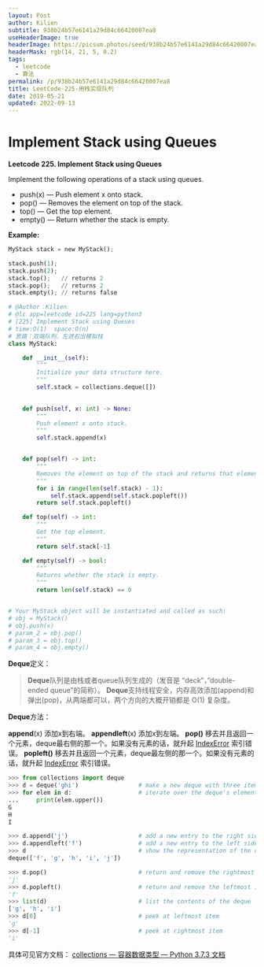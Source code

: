 ```yaml
---
layout: Post
author: Kilien
subtitle: 938b24b57e6141a29d84c66420007ea8
useHeaderImage: true
headerImage: https://picsum.photos/seed/938b24b57e6141a29d84c66420007ea8/1920/1080
headerMask: rgb(14, 21, 5, 0.2)
tags:
  - leetcode
  - 算法
permalink: /p/938b24b57e6141a29d84c66420007ea8
title: LeetCode-225-用栈实现队列
date: 2019-05-21
updated: 2022-09-13
---
```


# Implement Stack using Queues

**Leetcode 225. Implement Stack using Queues**

Implement the following operations of a stack using queues.

*   push(x) — Push element x onto stack.
*   pop() — Removes the element on top of the stack.
*   top() — Get the top element.
*   empty() — Return whether the stack is empty.

**Example:**

```python
MyStack stack = new MyStack();

stack.push(1);
stack.push(2);  
stack.top();   // returns 2
stack.pop();   // returns 2
stack.empty(); // returns false

```

```python
# @Author：Kilien
# @lc app=leetcode id=225 lang=python3
# [225] Implement Stack using Queues
# time:O(1)  space:O(n)
# 思路：双端队列，左进右出模拟栈
class MyStack:

    def __init__(self):
        """
        Initialize your data structure here.
        """
        self.stack = collections.deque([])
        

    def push(self, x: int) -> None:
        """
        Push element x onto stack.
        """
        self.stack.append(x)


    def pop(self) -> int:
        """
        Removes the element on top of the stack and returns that element.
        """
        for i in range(len(self.stack) - 1):
            self.stack.append(self.stack.popleft())
        return self.stack.popleft()        

    def top(self) -> int:
        """
        Get the top element.
        """
        return self.stack[-1]

    def empty(self) -> bool:
        """
        Returns whether the stack is empty.
        """
        return len(self.stack) == 0


# Your MyStack object will be instantiated and called as such:
# obj = MyStack()
# obj.push(x)
# param_2 = obj.pop()
# param_3 = obj.top()
# param_4 = obj.empty()

```

**Deque**定义：

> **Deque**队列是由栈或者queue队列生成的（发音是 “deck”，”double-ended queue”的简称）。
> **Deque**支持线程安全，内存高效添加(append)和弹出(pop)，从两端都可以，两个方向的大概开销都是 O(1) 复杂度。

**Deque**方法：

**append**(x)
添加x到右端。
**appendleft**(x)
添加x到左端。
**pop()**
移去并且返回一个元素，deque最右侧的那一个。如果没有元素的话，就升起 [IndexError](https://docs.python.org/zh-cn/3/library/exceptions.html#IndexError) 索引错误。
**popleft()**
移去并且返回一个元素，deque最左侧的那一个。如果没有元素的话，就升起 [IndexError](https://docs.python.org/zh-cn/3/library/exceptions.html#IndexError) 索引错误。

```Python
>>> from collections import deque
>>> d = deque('ghi')                 # make a new deque with three items
>>> for elem in d:                   # iterate over the deque's elements
...     print(elem.upper())
G
H
I

>>> d.append('j')                    # add a new entry to the right side
>>> d.appendleft('f')                # add a new entry to the left side
>>> d                                # show the representation of the deque
deque(['f', 'g', 'h', 'i', 'j'])

>>> d.pop()                          # return and remove the rightmost item
'j'
>>> d.popleft()                      # return and remove the leftmost item
'f'
>>> list(d)                          # list the contents of the deque
['g', 'h', 'i']
>>> d[0]                             # peek at leftmost item
'g'
>>> d[-1]                            # peek at rightmost item
'i'


```

具体可见官方文档：
[collections — 容器数据类型 — Python 3.7.3 文档](https://docs.python.org/zh-cn/3/library/collections.html?highlight=deque#collections.deque)

